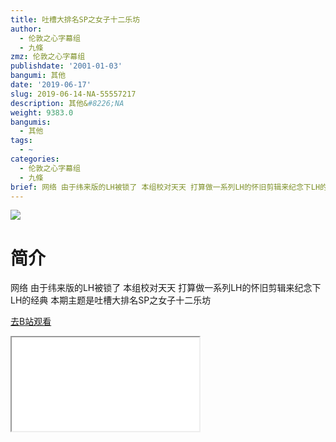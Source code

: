 ```yaml
---
title: 吐槽大排名SP之女子十二乐坊
author:
  - 伦敦之心字幕组
  - 九條
zmz: 伦敦之心字幕组
publishdate: '2001-01-03'
bangumi: 其他
date: '2019-06-17'
slug: 2019-06-14-NA-55557217
description: 其他&#8226;NA
weight: 9383.0
bangumis:
  - 其他
tags:
  - ~
categories:
  - 伦敦之心字幕组
  - 九條
brief: 网络 由于纬来版的LH被锁了 本组校对天天 打算做一系列LH的怀旧剪辑来纪念下LH的经典 本期主题是吐槽大排名SP之女子十二乐坊
---
```

![](https://raw.githubusercontent.com/tcgriffith/owaraisite/master/static/tmpimg/f909d5ba8ffb59abe503a4e013c83aa8ee3f116a.jpg.480.jpg)
# 简介  
网络
由于纬来版的LH被锁了 本组校对天天 打算做一系列LH的怀旧剪辑来纪念下LH的经典 本期主题是吐槽大排名SP之女子十二乐坊  

[去B站观看](https://www.bilibili.com/video/av55557217/)
<div class ="resp-container"><iframe class="testiframe" src="//player.bilibili.com/player.html?aid=55557217"", scrolling="no", allowfullscreen="true" > </iframe></div> 

